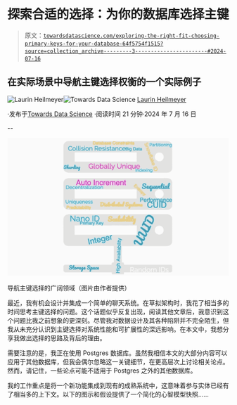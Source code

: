 # 探索合适的选择：为你的数据库选择主键

> 原文：[`towardsdatascience.com/exploring-the-right-fit-choosing-primary-keys-for-your-database-64f5754f1515?source=collection_archive---------3-----------------------#2024-07-16`](https://towardsdatascience.com/exploring-the-right-fit-choosing-primary-keys-for-your-database-64f5754f1515?source=collection_archive---------3-----------------------#2024-07-16)

## 在实际场景中导航主键选择权衡的一个实际例子

[](https://blog.heilmela.eu/?source=post_page---byline--64f5754f1515--------------------------------)![Laurin Heilmeyer](https://blog.heilmela.eu/?source=post_page---byline--64f5754f1515--------------------------------)[](https://towardsdatascience.com/?source=post_page---byline--64f5754f1515--------------------------------)![Towards Data Science](https://towardsdatascience.com/?source=post_page---byline--64f5754f1515--------------------------------) [Laurin Heilmeyer](https://blog.heilmela.eu/?source=post_page---byline--64f5754f1515--------------------------------)

·发布于[Towards Data Science](https://towardsdatascience.com/?source=post_page---byline--64f5754f1515--------------------------------) ·阅读时间 21 分钟·2024 年 7 月 16 日

--

![](img/eb19db18d718c898dc1e149a1a18102d.png)

导航主键选择的广阔领域（图片由作者提供）

最近，我有机会设计并集成一个简单的聊天系统。在草拟架构时，我花了相当多的时间思考主键选择的问题。这个话题似乎反复出现，阅读其他文章后，我意识到这个问题比我之前想象的更深刻。尽管我对数据设计及其各种陷阱并不完全陌生，但我从未充分认识到主键选择对系统性能和可扩展性的深远影响。在本文中，我想分享我做出选择的思路及背后的理由。

需要注意的是，我正在使用 Postgres 数据库。虽然我相信本文的大部分内容可以应用于其他数据库，但我会偶尔忽略这一关键细节，在更高层次上讨论相关论点。然而，请记住，一些论点可能不适用于 Postgres 之外的其他数据库。

我的工作重点是将一个新功能集成到现有的成熟系统中，这意味着参与实体已经有了相当多的上下文。以下的图示和假设提供了一个简化的心智模型快照……
